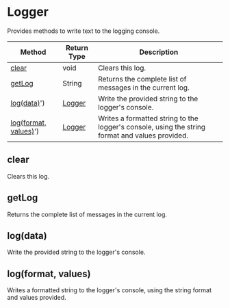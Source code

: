 # Logger
Provides methods to write text to the logging console.

|Method|Return Type|Description|
|-|-|-
[clear]('#clear')|void|Clears this log.<br />
[getLog]('#getLog')|String|Returns the complete list of messages in the current log.<br />
[log(data)]('#log-data)')|[Logger](./Logger)|Write the provided string to the logger's console.<br />
[log(format, values)]('#log-format_-values)')|[Logger](./Logger)|Writes a formatted string to the logger's console, using the string format and values provided.<br />

<a name="#clear"></a>
## clear
Clears this log.


<a name="#getLog"></a>
## getLog
Returns the complete list of messages in the current log.


<a name="#log-data)"></a>
## log(data)
Write the provided string to the logger's console.


<a name="#log-format_-values)"></a>
## log(format, values)
Writes a formatted string to the logger's console, using the string format and values provided.


